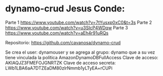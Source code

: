 dynamo-crud Jesus Conde:
=========================================================
Parte 1
https://www.youtube.com/watch?v=7tYusxp0xC0&t=3s
Parte 2
https://www.youtube.com/watch?v=u3SIcP4WDqw
Parte 3
https://www.youtube.com/watch?v=aEh4r91uRQs

Repositorio:
https://github.com/cavanosa/dynamo-crud

Se crea el user: dynamouser y se agrega al grupo: dynamo que a su vez tiene vinculada la política AmazonDynamoDBFullAccess
Clave de acceso: AKIAQJZ3FMEFOJGNRTZK
Clave de acceso secreta: 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

